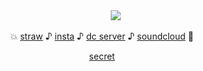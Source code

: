   </div>
<div align=center> ⠀⠀⠀⠀
<img src="https://media1.tenor.com/m/r8I8qYzWJRgAAAAC/asgore-deltarune.gif"/>

  
 💥 [straw](https://swaggerdate.straw.page/) ♪ [insta](https://www.instagram.com/zmywer/) ♪ [dc server](https://discord.gg/Y7z72PrBWd) ♪ [soundcloud](https://soundcloud.com/sal-317780534) 🚗

 [secret](https://www.tumblr.com/krisiover)

</div>

